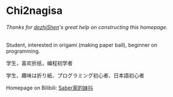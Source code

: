 # Chi2nagisa


###### Thanks for [dezhiShen](https://github.com/dezhiShen)'s great help on constructing this homepage.


Student, interested in origami (making paper ball), beginner on programming.


学生，喜欢折纸，编程初学者


学生、趣味は折り紙、プログラミング初心者、日本語初心者


Homepage on Bilibili: [Saber家的妹抖](https://space.bilibili.com/7528659)

